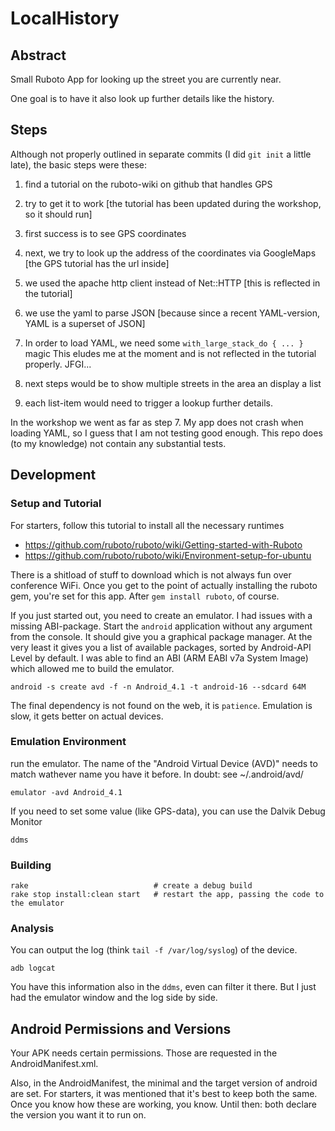 # LocalHistory

## Abstract

Small Ruboto App for looking up the street you are currently near.

One goal is to have it also look up further details like the history.

## Steps

Although not properly outlined in separate commits (I did `git init` a little
late), the basic steps were these:

1. find a tutorial on the ruboto-wiki on github that handles GPS
2. try to get it to work
   [the tutorial has been updated during the workshop, so it should run]

3. first success is to see GPS coordinates
4. next, we try to look up the address of the coordinates via GoogleMaps
   [the GPS tutorial has the url inside]
5. we used the apache http client instead of Net::HTTP
   [this is reflected in the tutorial]
6. we use the yaml to parse JSON
   [because since a recent YAML-version, YAML is a superset of JSON]
7. In order to load YAML, we need some `with_large_stack_do { ... }` magic
   This eludes me at the moment and is not reflected in the tutorial properly.
   JFGI...
8. next steps would be to show multiple streets in the area an display a list
9. each list-item would need to trigger a lookup further details.

In the workshop we went as far as step 7. My app does not crash when loading
YAML, so I guess that I am not testing good enough. This repo does (to my knowledge)
not contain any substantial tests.

## Development

### Setup and Tutorial

For starters, follow this tutorial to install all the necessary runtimes
- https://github.com/ruboto/ruboto/wiki/Getting-started-with-Ruboto
- https://github.com/ruboto/ruboto/wiki/Environment-setup-for-ubuntu

There is a shitload of stuff to download which is not always fun over
conference WiFi. Once you get to the point of actually installing the ruboto
gem, you're set for this app. After `gem install ruboto`, of course.

If you just started out, you need to create an emulator. I had issues with a
missing ABI-package.  Start the `android` application without any argument from
the console. It should give you a graphical package manager. At the very least
it gives you a list of available packages, sorted by Android-API Level by
default. I was able to find an ABI (ARM EABI v7a System Image) which allowed me
to build the emulator.

```
android -s create avd -f -n Android_4.1 -t android-16 --sdcard 64M
```

The final dependency is not found on the web, it is `patience`. Emulation is
slow, it gets better on actual devices.

### Emulation Environment

run the emulator. The name of the "Android Virtual Device (AVD)" needs to 
match wathever name you have it before. In doubt: see ~/.android/avd/

```
emulator -avd Android_4.1
```

If you need to set some value (like GPS-data), you can use the Dalvik Debug Monitor

```
ddms
```

### Building

```
rake                            # create a debug build
rake stop install:clean start   # restart the app, passing the code to the emulator
```

### Analysis

You can output the log (think `tail -f /var/log/syslog`) of the device.

```
adb logcat
```

You have this information also in the `ddms`, even can filter it there. But I just 
had the emulator window and the log side by side. 

## Android Permissions and Versions

Your APK needs certain permissions. Those are requested in the AndroidManifest.xml.

Also, in the AndroidManifest, the minimal and the target version of android are
set. For starters, it was mentioned that it's best to keep both the same. Once you
know how these are working, you know. Until then: both declare the version you
want it to run on.
